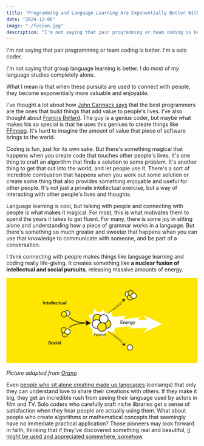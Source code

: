 ```yaml
---
title: "Programming and Language Learning Are Exponentially Better With Other People"
date: "2024-12-08"
image: "./fusion.jpg"
description: "I'm not saying that pair programming or team coding is better. I'm a solo coder. I'm not saying that group language learning is better. I do most of my language studies completely alone. What I mean is that..."
---
```


I'm not saying that pair programming or team coding is better. I'm a solo coder.

I'm not saying that group language learning is better. I do most of my language studies completely alone.

What I mean is that when these pursuits are used to connect with people, they become exponentially more valuable and enjoyable.

I've thought a lot about how [John Carmack says](https://www.youtube.com/watch?v=xzPuGf89vpI&ab_channel=LexClips) that the best programmers are the ones that build things that add value to people's lives. I've also thought about [Francis Bellard](https://bellard.org/). The guy is a genius coder, but maybe what makes his so special is that he uses this geniues to create things like [FFmpeg](https://ffmpeg.org/). It's hard to imagine the amount of value that piece of software brings to the world.

Coding is fun, just for its own sake. But there's something magical that happens when you create code that touches other people's lives. It's one thing to craft an algorithm that finds a solution to some problem. It's another thing to get that out into the world, and let people use it. There's a sort of incredible combustion that happens when you work out some solution or create some thing that also provides something enjoyable and useful for other people. It's not just a private intellectual exercise, but a way of interacting with other people's lives and thoughts.

Language learning is cool, but talking with people and connecting with people is what makes it magical. For most, this is what motivates them to spend the years it takes to get fluent. For many, there is some joy in sitting alone and understanding how a piece of grammar works in a language. But there's something so much greater and sweeter that happens when you can use that knowledge to communicate with someone, and be part of a conversation.

I think connecting with people makes things like language learning and coding really life-giving. It creates something like **a nuclear fusion of intellectual and social pursuits**, releasing massive amounts of energy.

![](./fusion.jpg)

_Picture adapted from [Orano](https://www.orano.group/en/unpacking-nuclear/nuclear-fission-and-nuclear-fusion-what-you-should-know)_

Even [people who sit alone creating made up languages](https://www.amazon.com/Art-Language-Invention-Horse-Lords-World-Building/dp/0143126466) (conlangs) that only they can understand love to share their creations with others. If they make it big, they get an incredible rush from seeing their language used by actors in film and TV. Solo coders who carefully craft niche libraries get a sense of satisfaction when they hear people are actually using them. What about people who create algorithms or mathematical concepts that seemingly have no immediate practical application? Those pioneers may look forward in faith, thinking that if they've discovered something real and beautiful, [it might be used and appreciated somewhere, somehow](https://adueck.github.io/blog/on-haskell-jazz-and-pure-math/).
